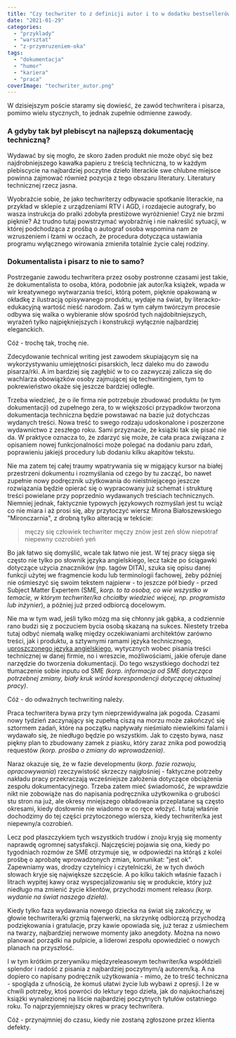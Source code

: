 ```yaml
---
title: "Czy techwriter to z definicji autor i to w dodatku bestsellerów?"
date: "2021-01-29"
categories: 
  - "przyklady"
  - "warsztat"
  - "z-przymruzeniem-oka"
tags: 
  - "dokumentacja"
  - "humor"
  - "kariera"
  - "praca"
coverImage: "techwriter_autor.png"
---
```


W dzisiejszym poście staramy się dowieść, że zawód techwritera i pisarza, pomimo wielu stycznych, to jednak zupełnie odmienne zawody.

### A gdyby tak był plebiscyt na najlepszą dokumentację techniczną?

Wydawać by się mogło, że skoro żaden produkt nie może obyć się bez najdrobniejszego kawałka papieru z treścią techniczną, to w każdym plebiscycie na najbardziej poczytne dzieło literackie swe chlubne miejsce powinna zajmować również pozycja z tego obszaru literatury. Literatury technicznej rzecz jasna.

Wyobraźcie sobie, że jako techwriterzy odbywacie spotkanie literackie, na przykład w sklepie z urządzeniami RTV i AGD, i rozdajecie autografy, bo wasza instrukcja do pralki zdobyła prestiżowe wyróżnienie! Czyż nie brzmi pięknie? Aż trudno tutaj powstrzymać wyobraźnię i nie nakreślić sytuacji, w której podchodząca z prośbą o autograf osoba wspomina nam ze wzruszeniem i łzami w oczach, że procedura dotycząca ustawiania programu wyłącznego wirowania zmieniła totalnie życie calej rodziny.

### Dokumentalista i pisarz to nie to samo?

Postrzeganie zawodu techwritera przez osoby postronne czasami jest takie, że dokumentalista to osoba, która, podobnie jak autor/ka książek, wpada w wir kreatywnego wytwarzania treści, którą potem, pięknie opakowaną w okładkę z ilustracją opisywanego produktu, wydaje na świat, by literacko-edukacyjną wartość nieść narodom. Zaś w tym całym twórczym procesie odbywa się walka o wybieranie słów spośród tych najdobitniejszych, wyrażeń tylko najpiękniejszych i konstrukcji wyłącznie najbardziej eleganckich.

Cóż - trochę tak, trochę nie.

Zdecydowanie technical writing jest zawodem skupiającym się na wykorzystywaniu umiejętności pisarskich, lecz daleko mu do zawodu pisarza/rki. A im bardziej się zagłębić w to co zazwyczaj zalicza się do wachlarza obowiązków osoby zajmującej się techwritingiem, tym to pokrewieństwo okaże się jeszcze bardziej odległe.

Trzeba wiedzieć, że o ile firma nie potrzebuje zbudować produktu (w tym dokumentacji) od zupełnego zera, to w większości przypadków tworzona dokumentacja techniczna będzie powstawać na bazie już dotychczas wydanych treści. Nowa treść to swego rodzaju udoskonalone i poszerzone wydawnictwo z zeszłego roku. Sami przyznacie, że książki tak się pisać nie da. W praktyce oznacza to, że zdarzyć się może, że cała praca związana z opisaniem nowej funkcjonalności może polegać na dodaniu paru zdań, poprawieniu jakiejś procedury lub dodaniu kilku akapitów tekstu.

Nie ma zatem tej całej traumy wpatrywania się w migający kursor na białej przestrzeni dokumentu i rozmyślania od czego by tu zacząć, bo nawet zupełnie nowy podręcznik użytkowania do nieistniejącego jeszcze rozwiązania będzie opierać się o wypracowany już schemat i strukturę treści powielane przy poprzednio wydawanych treściach technicznych. Niemniej jednak, faktycznie typowych językowych rozmyślań jest tu wciąż co nie miara i aż prosi się, aby przytoczyć wiersz Mirona Białoszewskiego "Mironczarnia", z drobną tylko alteracją w tekście:

> mę­czy się czło­wiek techwriter mę­czy znów jest zeń słów nie­po­traf nie­pew­ny co­zro­bień yeń

Bo jak łatwo się domyślić, wcale tak łatwo nie jest. W tej pracy sięga się często nie tylko po słownik języka angielskiego, lecz także po ściągawki dotyczące użycia znaczników (np. tagów DITA), szuka się opisu danej funkcji użytej we fragmencie kodu lub terminologii fachowej, żeby później nie ośmieszyć się swoim tekstem najpierw - to jeszcze pół biedy - przed Subject Matter Expertem (SME, _korp. to ta osoba, co wie wszystko w temacie, w którym techwriter/ka chciałby wiedzieć więcej, np. programista lub inżynier_), a później już przed odbiorcą docelowym.

Nie ma w tym wad, jeśli tylko mózg ma się chłonny jak gąbka, a codziennie rano budzi się z poczuciem bycia osobą skazaną na sukces. Niestety trzeba tutaj odbyć niemałą walkę między oczekiwaniami architektów zarówno treści, jak i produktu, a sztywnymi ramami języka technicznego, [uproszczonego języka angielskiego](http://techwriter.pl/prosty-jezyk-przyklady-i-narzedzia/), wytycznych wobec pisania treści technicznej w danej firmie, no i wreszcie, możliwościami, jakie oferuje dane narzędzie do tworzenia dokumentacji. Do tego wszystkiego dochodzi też tłumaczenie sobie inputu od SME _(korp. informacja od SME dotycząca potrzebnej zmiany, biały kruk wśród korespondencji dotyczącej aktualnej pracy)_.

Cóż - do odważnych techwriting należy.

Praca techwritera bywa przy tym nieprzewidywalna jak pogoda. Czasami nowy tydzień zaczynający się zupełną ciszą na morzu może zakończyć się sztormem zadań, które na początku napływały nieśmiało niewielkimi falami i wydawało się, że niedługo będzie po wszystkim. Jak to często bywa, nasz piękny plan to zbudowany zamek z piasku, który zaraz znika pod powodzią requestów _(korp. prośba o zmiany do wprowadzenia)_.

Naraz okazuje się, że w fazie developmentu (_korp. fazie rozwoju, opracowywania_) rzeczywistość skrzeczy najgłośniej - faktyczne potrzeby nakładu pracy przekraczają wcześniejsze założenia dotyczące obciążenia zespołu dokumentacyjnego. Trzeba zatem mieć świadomość, że wprawdzie nikt nie zobowiąże nas do napisania podręcznika użytkownika o grubości stu stron na już, ale okresy mniejszego obładowania przeplatane są często okresami, kiedy dosłownie nie wiadomo w co ręce włożyć. I tutaj właśnie dochodzimy do tej części przytoczonego wiersza, kiedy techwriter/ka jest niepewny/a cozrobień.

Lecz pod płaszczykiem tych wszystkich trudów i znoju kryją się momenty naprawdę ogromnej satysfakcji. Najczęściej pojawia się ona, kiedy po tygodniach rozmów ze SME otrzymuje się, w odpowiedzi na którąś z kolei prośbę o aprobatę wprowadzonych zmian, komunikat: "jest ok". Zapewniamy was, drodzy czytelnicy i czytelniczki, że w tych dwóch słowach kryje się największe szczęście. A po kilku takich właśnie fazach i litrach wypitej kawy oraz wyspecjalizowaniu się w produkcie, który już niedługo ma zmienić życie klientów, przychodzi moment releasu _(korp. wydanie na świat naszego dzieła)._ 

Kiedy tylko faza wydawania nowego dziecka na świat się zakończy, w głowie techwritera/ki grzmią fajerwerki, na skrzynkę odbiorczą przychodzą podziękowania i gratulacje, przy kawie opowiada się, już teraz z uśmiechem na twarzy, najbardziej nerwowe momenty jako anegdoty. Można na nowo planować porządki na pulpicie, a liderowi zespołu opowiedzieć o nowych planach na przyszłość.

I w tym krótkim przerywniku międzyreleasowym techwriter/ka współdzieli splendor i radość z pisania z najbardziej poczytnym/ą autorem/ką. A na dopiero co napisany podręcznik użytkowania - mimo, że to treść techniczna - spogląda z ufnością, że komuś ułatwi życie lub wybawi z opresji. I że w chwili potrzeby, ktoś powróci do lektury tego dzieła, jak do najukochańszej książki wynalezionej na liście najbardziej poczytnych tytułów ostatniego roku. To najprzyjemniejszy okres w pracy techwritera.

Cóż - przynajmniej do czasu, kiedy nie zostaną zgłoszone przez klienta defekty.
